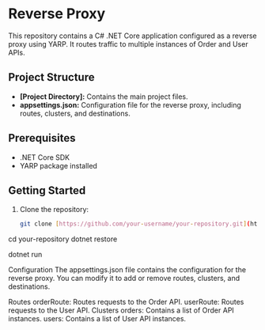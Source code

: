# Reverse Proxy

This repository contains a C# .NET Core application configured as a reverse proxy using YARP. It routes traffic to multiple instances of Order and User APIs.

## Project Structure
* **[Project Directory]:** Contains the main project files.
* **appsettings.json:** Configuration file for the reverse proxy, including routes, clusters, and destinations.

## Prerequisites
* .NET Core SDK
* YARP package installed

## Getting Started
1. Clone the repository:
   ```bash
   git clone [https://github.com/your-username/your-repository.git](https://github.com/your-username/your-repository.git)

cd your-repository
dotnet restore


dotnet run


Configuration
The appsettings.json file contains the configuration for the reverse proxy. You can modify it to add or remove routes, clusters, and destinations.

Routes
orderRoute: Routes requests to the Order API.
userRoute: Routes requests to the User API.
Clusters
orders: Contains a list of Order API instances.
users: Contains a list of User API instances.
